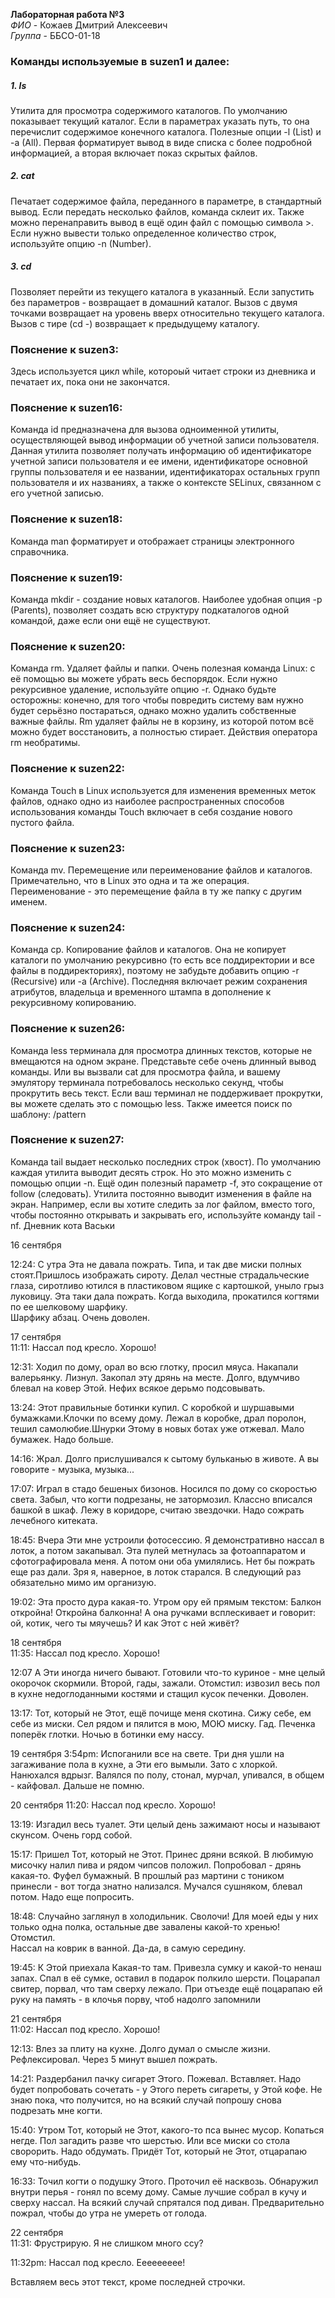 **Лабораторная работа №3**  
*ФИО* - Кожаев Дмитрий Алексеевич  
*Группа* - ББСО-01-18  
### Команды используемые в suzen1 и далее:
##### 1. ls
Утилита для просмотра содержимого каталогов. По умолчанию показывает текущий каталог. Если в параметрах указать путь, то она перечислит содержимое конечного каталога. Полезные опции -l (List) и -a (All). Первая форматирует вывод в виде списка с более подробной информацией, а вторая включает показ скрытых файлов.
##### 2. cat
Печатает содержимое файла, переданного в параметре, в стандартный вывод. Если передать несколько файлов, команда склеит их. Также можно перенаправить вывод в ещё один файл с помощью символа >. Если нужно вывести только определенное количество строк, используйте опцию -n (Number).
##### 3. cd
Позволяет перейти из текущего каталога в указанный. Если запустить без параметров - возвращает в домашний каталог. Вызов с двумя точками возвращает на уровень вверх относительно текущего каталога. Вызов с тире (cd -) возвращает к предыдущему каталогу.
### Пояснение к suzen3:
Здесь используется цикл while, котороый читает строки из дневника и печатает их, пока они не закончатся.
### Пояснение к suzen16:
Команда id предназначена для вызова одноименной утилиты, осуществляющей вывод информации об учетной записи пользователя. Данная утилита позволяет получать информацию об идентификаторе учетной записи пользователя и ее имени, идентификаторе основной группы пользователя и ее названии, идентификаторах остальных групп пользователя и их названиях, а также о контексте SELinux, связанном с его учетной записью.
### Пояснение к suzen18:
Команда  man форматирует и отображает страницы электронного справочника.
### Пояснение к suzen19:
Команда mkdir - создание новых каталогов. Наиболее удобная опция -p (Parents), позволяет создать всю структуру подкаталогов одной командой, даже если они ещё не существуют.
### Пояснение к suzen20:
Команда rm. Удаляет файлы и папки. Очень полезная команда Linux: с её помощью вы можете убрать весь беспорядок. Если нужно рекурсивное удаление, используйте опцию -r. Однако будьте осторожны: конечно, для того чтобы повредить систему вам нужно будет серьёзно постараться, однако можно удалить собственные важные файлы. Rm удаляет файлы не в корзину, из которой потом всё можно будет восстановить, а полностью стирает. Действия оператора rm необратимы.
### Пояснение к suzen22:
Команда Touch в Linux используется для изменения временных меток файлов, однако одно из наиболее распространенных способов использования команды Touch включает в себя создание нового пустого файла.
### Пояснение к suzen23:
Команда mv. Перемещение или переименование файлов и каталогов. Примечательно, что в Linux это одна и та же операция. Переименование - это перемещение файла в ту же папку с другим именем.
### Пояснение к suzen24:
Команда cp. Копирование файлов и каталогов. Она не копирует каталоги по умолчанию рекурсивно (то есть все поддиректории и все файлы в поддиректориях), поэтому не забудьте добавить опцию -r (Recursive) или -a (Archive). Последняя включает режим сохранения атрибутов, владельца и временного штампа в дополнение к рекурсивному копированию.
### Пояснение к suzen26:
Команда less терминала для просмотра длинных текстов, которые не вмещаются на одном экране. Представьте себе очень длинный вывод команды. Или вы вызвали cat для просмотра файла, и вашему эмулятору терминала потребовалось несколько секунд, чтобы прокрутить весь текст. Если ваш терминал не поддерживает прокрутки, вы можете сделать это с помощью less. Также имеется поиск по шаблону: /pattern
### Пояснение к suzen27:
Команда tail выдает несколько последних строк (хвост). По умолчанию каждая утилита выводит десять строк. Но это можно изменить с помощью опции -n. Ещё один полезный параметр -f, это сокращение от follow (следовать). Утилита постоянно выводит изменения в файле на экран. Например, если вы хотите следить за лог файлом, вместо того, чтобы постоянно открывать и закрывать его, используйте команду tail -nf.
Дневник кота Васьки<br>

16 сентября<br>

12:24: С утра Эта не давала пожрать. Типа, и так две миски полных стоят.Пришлось изображать сироту. Делал честные страдальческие глаза, сиротливо ютился в пластиковом ящике с картошкой, уныло грыз луковицу. Эта таки дала пожрать. Когда выходила, прокатился когтями по ее шелковому шарфику.<br>
Шарфику абзац. Очень доволен.<br>

17 сентября<br>
11:11: Нассал под кресло. Хорошо!<br>

12:31: Ходил по дому, орал во всю глотку, просил мяуса. Накапали валерьянку. Лизнул. Закопал эту дрянь на месте. Долго, вдумчиво блевал на ковер Этой. Нефих всякое дерьмо подсовывать.<br>

13:24: Этот правильные ботинки купил. С коробкой и шуршавыми бумажками.Клочки по всему дому. Лежал в коробке, драл поролон, тешил самолюбие.Шнурки Этому в новых ботах уже отжевал. Мало бумажек. Надо больше.<br>

14:16: Жрал. Долго прислушивался к сытому бульканью в животе. А вы говорите - музыка, музыка...<br>

17:07: Играл в стадо бешеных бизонов. Носился по дому со скоростью света. Забыл, что когти подрезаны, не затормозил. Классно вписался башкой в шкаф. Лежу в коридоре, считаю звездочки. Надо сожрать лечебного китеката.<br>

18:45: Вчера Эти мне устроили фотосессию. Я демонстративно нассал в лоток, а потом закапывал. Эта пулей метнулась за фотоаппаратом и сфотографировала меня. А потом они оба умилялись. Нет бы пожрать еще раз дали. Зря я, наверное, в лоток старался. В следующий раз обязательно мимо им организую.<br>

19:02: Эта просто дура какая-то. Утром ору ей прямым текстом: Балкон откройна! Откройна балконна! А она ручками всплескивает и говорит: ой, котик, чего ты мяучешь? И как Этот с ней живёт?<br>

18 сентября<br>
11:35: Нассал под кресло. Хорошо!<br>

12:07 А Эти иногда ничего бывают. Готовили что-то куриное - мне целый окорочок скормили. Второй, гады, зажали. Отомстил: извозил весь пол в кухне недоглоданными костями и стащил кусок печенки. Доволен.<br>

13:17: Тот, который не Этот, ещё почище меня скотина. Сижу себе, ем себе из миски. Сел рядом и пялится в мою, МОЮ миску. Гад. Печенка поперёк глотки. Ночью в ботинки ему нассу.<br>

19 сентября
3:54pm: Испоганили все на свете. Три дня ушли на загаживание пола в кухне, а Эти его вымыли. Зато с хлоркой. Нанюхался вдрызг. Валялся по полу, стонал, мурчал, упивался, в общем - кайфовал. Дальше не помню.<br>

20 сентября
11:20: Нассал под кресло. Хорошо!<br>

13:19: Изгадил весь туалет. Эти целый день зажимают носы и называют скунсом. Очень горд собой.<br>

15:17: Пришел Тот, который не Этот. Принес дряни всякой. В любимую мисочку налил пива и рядом чипсов положил. Попробовал - дрянь какая-то. Фуфел бумажный. В прошлый раз мартини с тоником принесли - вот тогда знатно нализался. Мучался сушняком, блевал потом. Надо еще попросить.<br>

18:48: Случайно заглянул в холодильник. Сволочи! Для моей еды у них только одна полка, остальные две завалены какой-то хренью! Отомстил.<br>
Нассал на коврик в ванной. Да-да, в самую середину.<br>

19:45: К Этой приехала Какая-то там. Привезла сумку и какой-то ненаш запах. Спал в её сумке, оставил в подарок полкило шерсти. Поцарапал свитер, порвал, что там сверху лежало. При отъезде ещё поцарапаю ей руку на память - в клочья порву, чтоб надолго запомнили<br>

21 сентября<br>
11:02: Нассал под кресло. Хорошо!<br>

12:13: Влез за плиту на кухне. Долго думал о смысле жизни. Рефлексировал. Через 5 минут вышел пожрать.<br>

14:21: Раздербанил пачку сигарет Этого. Пожевал. Вставляет. Надо будет попробовать сочетать - у Этого переть сигареты, у Этой кофе. Не знаю пока, что получится, но на всякий случай попрошу снова подрезать мне когти.<br>

15:40: Утром Тот, который не Этот, какого-то пса вынес мусор. Копаться негде. Пол загадить разве что шерстью. Или все миски со стола сворорить. Надо обдумать. Придёт Тот, который не Этот, отцарапаю ему что-нибудь.<br>

16:33: Точил когти о подушку Этого. Проточил её насквозь. Обнаружил внутри перья - гонял по всему дому. Самые лучшие собрал в кучу и сверху нассал. На всякий случай спрятался под диван. Предварительно пожрал, чтобы до утра не умереть от голода.<br>

22 сентября<br>
11:31: Фрустрирую. Я не слишком много ссу?<br>

11:32pm: Нассал под кресло. Еееееееее!<br>

Вставляем весь этот текст, кроме последней строчки.<br>
